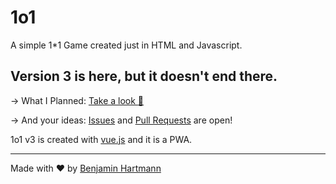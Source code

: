 # 1o1
A simple 1*1 Game created just in HTML and Javascript.

## Version 3 is here, but it doesn't end there.

-> What I Planned: [Take a look :eyes:](https://github.com/benjaminwolkchen/1o1/projects/3)

-> And your ideas: [Issues](https://github.com/benjaminwolkchen/1o1/issues) and [Pull Requests](https://github.com/benjaminwolkchen/1o1/pulls) are open!


1o1 v3 is created with [vue.js](https://vuejs.org/) and it is a PWA.

---

Made with ❤️ by [Benjamin Hartmann](https://awesomebible.de)
